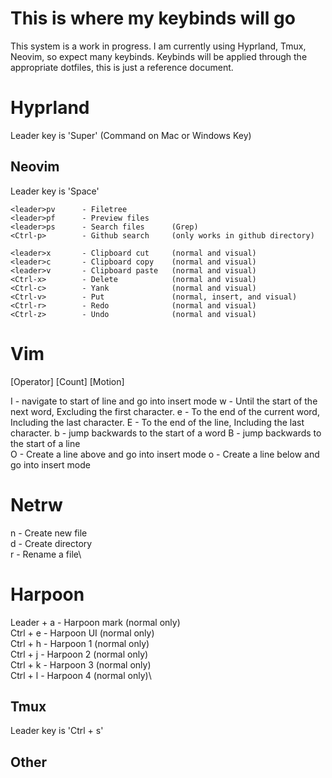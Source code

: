 # This is where my keybinds will go

This system is a work in progress. I am currently using Hyprland, Tmux, Neovim, so expect many keybinds.
Keybinds will be applied through the appropriate dotfiles, this is just a reference document.

# Hyprland
Leader key is 'Super' (Command on Mac or Windows Key)

## Neovim
Leader key is 'Space'

```
<leader>pv      - Filetree
<leader>pf      - Preview files
<leader>ps      - Search files 	    (Grep)
<Ctrl-p>        - Github search 	(only works in github directory)

<leader>x       - Clipboard cut 	(normal and visual)
<leader>c       - Clipboard copy	(normal and visual)
<leader>v       - Clipboard paste	(normal and visual)
<Ctrl-x> 	    - Delete		    (normal and visual)
<Ctrl-c> 	    - Yank		        (normal and visual)
<Ctrl-v> 	    - Put		        (normal, insert, and visual)
<Ctrl-r>	    - Redo		        (normal and visual)
<Ctrl-z> 	    - Undo		        (normal and visual)
```

# Vim
[Operator] [Count] [Motion]

I   - navigate to start of line and go into insert mode
w 	- Until the start of the next word, Excluding the first character.
e 	- To the end of the current word, Including the last character.
E 	- To the end of the line, Including the last character.
b   - jump backwards to the start of a word 
B   - jump backwards to the start of a line   
O   - Create a line above and go into insert mode
o   - Create a line below and go into insert mode

# Netrw
n  	   - Create new file\
d  	   - Create directory\
r 	   - Rename a file\

# Harpoon
Leader + a      - Harpoon mark	(normal only)\
Ctrl + e        - Harpoon UI	(normal only)\
Ctrl + h 	    - Harpoon 1		(normal only)\
Ctrl + j 	    - Harpoon 2		(normal only)\
Ctrl + k 	    - Harpoon 3		(normal only)\
Ctrl + l 	    - Harpoon 4		(normal only)\


## Tmux
Leader key is 'Ctrl + s'

## Other
